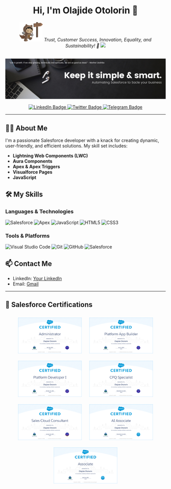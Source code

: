 <!-- GitHub Profile README -->

<h1 align="center">Hi, I'm Olajide Otolorin 👋</h1>
   
   <h6 align="center">
      <img src="https://github.com/authorlauren/authorlauren/blob/main/astro-success_services.png" height="60" /> Trust, Customer Success, Innovation, Equality, and Sustainability! 🤝 <img src="https://github.com/authorlauren/authorlauren/blob/main/EINSTEIN_Coat_Point2HeadRight_SFS20_sRGB.png" height="60" />
  </h6>

<p align="center">
  <img src="https://github.com/authorlauren/authorlauren/blob/main/Olajide%20Otolorn%20(8).png" alt="Olajide Otolorin" />
</p>

<p align="center">
  <a href="https://www.linkedin.com/in/olajide-otolorin/">
    <img src="https://img.shields.io/badge/LinkedIn-0077B5?style=for-the-badge&logo=linkedin&logoColor=white" alt="LinkedIn Badge" />
  </a>
  <a href="https://twitter.com/PrinceolaNft">
    <img src="https://img.shields.io/badge/Twitter-1DA1F2?style=for-the-badge&logo=twitter&logoColor=white" alt="Twitter Badge" />
  </a>
  <a href="https://t.me/jideagain">
    <img src="https://img.shields.io/badge/Telegram-2CA5E0?style=for-the-badge&logo=telegram&logoColor=white" alt="Telegram Badge" />
  </a>
</p>

---

## 👨‍💻 About Me

I'm a passionate Salesforce developer with a knack for creating dynamic, user-friendly, and efficient solutions. My skill set includes:

- **Lightning Web Components (LWC)**
- **Aura Components**
- **Apex & Apex Triggers**
- **Visualforce Pages**
- **JavaScript**

## 🛠️ My Skills

### Languages & Technologies

![Salesforce](https://img.shields.io/badge/Salesforce-00A1E0?style=for-the-badge&logo=salesforce&logoColor=white)
![Apex](https://img.shields.io/badge/Apex-0098D7?style=for-the-badge&logo=apex&logoColor=white)
![JavaScript](https://img.shields.io/badge/JavaScript-F7DF1E?style=for-the-badge&logo=javascript&logoColor=black)
![HTML5](https://img.shields.io/badge/HTML5-E34F26?style=for-the-badge&logo=html5&logoColor=white)
![CSS3](https://img.shields.io/badge/CSS3-1572B6?style=for-the-badge&logo=css3&logoColor=white)

### Tools & Platforms

![Visual Studio Code](https://img.shields.io/badge/Visual_Studio_Code-0078d7?style=for-the-badge&logo=visual-studio-code&logoColor=white)
![Git](https://img.shields.io/badge/Git-F05032?style=for-the-badge&logo=git&logoColor=white)
![GitHub](https://img.shields.io/badge/GitHub-181717?style=for-the-badge&logo=github&logoColor=white)
![Salesforce](https://img.shields.io/badge/Salesforce-00A1E0?style=for-the-badge&logo=salesforce&logoColor=white)





## 📫 Contact Me

- LinkedIn: [Your LinkedIn](https://www.linkedin.com/in/[YourLinkedIn])
- Email: [Gmail](mailto:lajotmay@gmail.com)

---
## 📜 Salesforce Certifications
<p align="center">
  <img src="https://github.com/authorlauren/authorlauren/blob/main/cert%20png/Admin%20cert.png" alt="Administrator" width="200" height="auto" style="margin: 10px;" />
  <img src="https://github.com/authorlauren/authorlauren/blob/main/cert%20png/Platform%20App%20builder.png" alt="Platform App Buider" width="200" height="auto" style="margin: 10px;" />
  <img src="https://github.com/authorlauren/authorlauren/blob/main/cert%20png/Platform%20developer%201.png" alt="Platform developer 1" width="200" height="auto" style="margin: 10px;" />
  <img src="https://github.com/authorlauren/authorlauren/blob/main/cert%20png/CPQ%20Specialist.png" alt="CPQ Specialist" width="200" height="auto" style="margin: 10px;" />
  <img src="https://github.com/authorlauren/authorlauren/blob/main/cert%20png/Sales%20Cloud%20Consultant.png" alt="Sales Cloud" width="200" height="auto" style="margin: 10px;" />
  <img src="https://github.com/authorlauren/authorlauren/blob/main/cert%20png/Ai%20Associate..png" alt="AI Associate" width="200" height="auto" style="margin: 10px;" />
  <img src="https://github.com/authorlauren/authorlauren/blob/main/cert%20png/Associate.png" alt="Associate" width="200" height="auto" style="margin: 10px;" />
</p>
